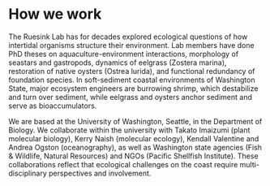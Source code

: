# How we work

The Ruesink Lab has for decades explored ecological questions of how intertidal organisms structure their environment. Lab members have done PhD theses on aquaculture-environment interactions, morphology of seastars and gastropods, dynamics of eelgrass (Zostera marina), restoration of native oysters (Ostrea lurida), and functional redundancy of foundation species. In soft-sediment coastal environments of Washington State, major ecosystem engineers are burrowing shrimp, which destabilize and turn over sediment, while eelgrass and oysters anchor sediment and serve as bioaccumulators.

We are based at the University of Washington, Seattle, in the Department of Biology. We collaborate within the university with Takato Imaizumi (plant molecular biology), Kerry Naish (molecular ecology), Kendall Valentine and Andrea Ogston (oceanography), as well as Washington state agencies (Fish & Wildlife, Natural Resources) and NGOs (Pacific Shellfish Institute). These collaborations reflect that ecological challenges on the coast require multi-disciplinary perspectives and involvement.
